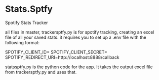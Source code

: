 # Stats.Sptfy
Spotify Stats Tracker 


all files in master,
trackersptfy.py is for spotify tracking, creating an excel file of all your saved stats. it requires you to set up a .env file with the following format:


SPOTIFY_CLIENT_ID=
SPOTIFY_CLIENT_SECRET=
SPOTIFY_REDIRECT_URI=http://localhost:8888/callback


statssptfy.py is the python code for the app. It takes the output excel file from trackersptfy.py and uses that.
